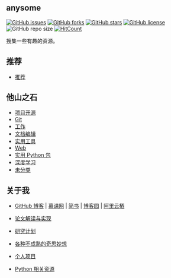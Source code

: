 ## anysome

[![GitHub issues](https://img.shields.io/github/issues/xinetzone/anysome)](https://github.com/xinetzone/anysome/issues) [![GitHub forks](https://img.shields.io/github/forks/xinetzone/anysome)](https://github.com/xinetzone/anysome/network) [![GitHub stars](https://img.shields.io/github/stars/xinetzone/anysome)](https://github.com/xinetzone/anysome/stargazers) [![GitHub license](https://img.shields.io/github/license/xinetzone/anysome)](https://github.com/xinetzone/anysome/blob/master/LICENSE) ![GitHub repo size](https://img.shields.io/github/repo-size/xinetzone/anysome) [![HitCount](http://hits.dwyl.io/xinetzone/anysome.svg)](http://hits.dwyl.io/xinetzone/anysome)

搜集一些有趣的资源。

## 推荐

- [推荐](docs/推荐/README.md)

## 他山之石

- [项目开源](docs/他山之石/项目开源.md)
- [Git](docs/他山之石/git.md)
- [工作](docs/他山之石/job.md)
- [文档编辑](docs/他山之石/文档编辑.md)
- [实用工具](docs/他山之石/实用工具.md)
- [Web](docs/他山之石/web.md)
- [实用 Python 包](docs/他山之石/python.md)
- [深度学习](docs/他山之石/深度学习.md)
- [未分类](docs/他山之石/raw.md)

## 关于我

- [GitHub 博客](https://xinetzone.github.io/) | [慕课网](https://www.imooc.com/u/5467447/) | [简书](https://www.jianshu.com/u/4302480a3e8e) | [博客园](https://www.cnblogs.com/q735613050/) | [阿里云栖](https://yq.aliyun.com/users/yderly3p2swcc/article?spm=a2c4e.11155435.0.0.2fa83a9bZIub8I)

- [论文解读与实现](https://papers-collection.github.io/DecodePaper/)
- [研究计划](TODOS.md)
- [各种不成熟的奇思妙想](https://xinetzone.github.io/chaos/)
- [个人项目](docs/myCV.md)
- [Python 相关资源](https://xinetzone.github.io/pythonsome/)
